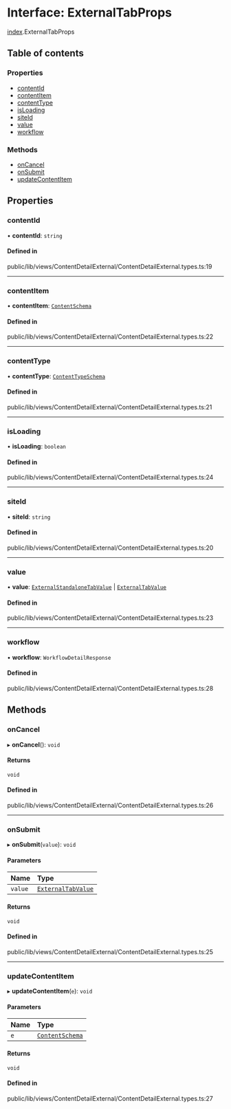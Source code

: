 # Interface: ExternalTabProps

[index](../wiki/index).ExternalTabProps

## Table of contents

### Properties

- [contentId](../wiki/index.ExternalTabProps#contentid)
- [contentItem](../wiki/index.ExternalTabProps#contentitem)
- [contentType](../wiki/index.ExternalTabProps#contenttype)
- [isLoading](../wiki/index.ExternalTabProps#isloading)
- [siteId](../wiki/index.ExternalTabProps#siteid)
- [value](../wiki/index.ExternalTabProps#value)
- [workflow](../wiki/index.ExternalTabProps#workflow)

### Methods

- [onCancel](../wiki/index.ExternalTabProps#oncancel)
- [onSubmit](../wiki/index.ExternalTabProps#onsubmit)
- [updateContentItem](../wiki/index.ExternalTabProps#updatecontentitem)

## Properties

### contentId

• **contentId**: `string`

#### Defined in

public/lib/views/ContentDetailExternal/ContentDetailExternal.types.ts:19

___

### contentItem

• **contentItem**: [`ContentSchema`](../wiki/index.ContentSchema)

#### Defined in

public/lib/views/ContentDetailExternal/ContentDetailExternal.types.ts:22

___

### contentType

• **contentType**: [`ContentTypeSchema`](../wiki/index.ContentTypeSchema)

#### Defined in

public/lib/views/ContentDetailExternal/ContentDetailExternal.types.ts:21

___

### isLoading

• **isLoading**: `boolean`

#### Defined in

public/lib/views/ContentDetailExternal/ContentDetailExternal.types.ts:24

___

### siteId

• **siteId**: `string`

#### Defined in

public/lib/views/ContentDetailExternal/ContentDetailExternal.types.ts:20

___

### value

• **value**: [`ExternalStandaloneTabValue`](../wiki/index.%3Cinternal%3E#externalstandalonetabvalue) \| [`ExternalTabValue`](../wiki/index.%3Cinternal%3E.ExternalTabValue)

#### Defined in

public/lib/views/ContentDetailExternal/ContentDetailExternal.types.ts:23

___

### workflow

• **workflow**: `WorkflowDetailResponse`

#### Defined in

public/lib/views/ContentDetailExternal/ContentDetailExternal.types.ts:28

## Methods

### onCancel

▸ **onCancel**(): `void`

#### Returns

`void`

#### Defined in

public/lib/views/ContentDetailExternal/ContentDetailExternal.types.ts:26

___

### onSubmit

▸ **onSubmit**(`value`): `void`

#### Parameters

| Name | Type |
| :------ | :------ |
| `value` | [`ExternalTabValue`](../wiki/index.%3Cinternal%3E.ExternalTabValue) |

#### Returns

`void`

#### Defined in

public/lib/views/ContentDetailExternal/ContentDetailExternal.types.ts:25

___

### updateContentItem

▸ **updateContentItem**(`e`): `void`

#### Parameters

| Name | Type |
| :------ | :------ |
| `e` | [`ContentSchema`](../wiki/index.ContentSchema) |

#### Returns

`void`

#### Defined in

public/lib/views/ContentDetailExternal/ContentDetailExternal.types.ts:27
